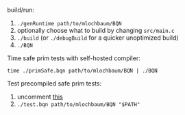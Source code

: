 build/run:

1. `./genRuntime path/to/mlochbaum/BQN`
2. optionally choose what to build by changing `src/main.c`
3. `./build` (or `./debugBuild` for a quicker unoptimized build)
4. `./BQN`

Time safe prim tests with self-hosted compiler:

`time ./primSafe.bqn path/to/mlochbaum/BQN | ./BQN`

Test precompiled safe prim tests:

1. uncomment [this](https://github.com/dzaima/CBQN/blob/528279b8e3e0fb108868f47b7bdfe772c26f10c3/src/main.c#L101-L106)
2. `./test.bqn path/to/mlochbaum/BQN "$PATH"`